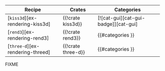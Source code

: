 | Recipe | Crates | Categories |
|--------|--------|------------|
| [`kiss3d`][ex-rendering-kiss3d] | {{!crate kiss3d}} | [![cat-gui][cat-gui-badge]][cat-gui] |
| [`rend3`][ex-rendering-rend3] | {{!crate rend3}} | {{#categories }} |
| [`three-d`][ex-rendering-threed] | {{!crate three-d}} | {{#categories }} |

<div class="hidden">
FIXME
</div>
